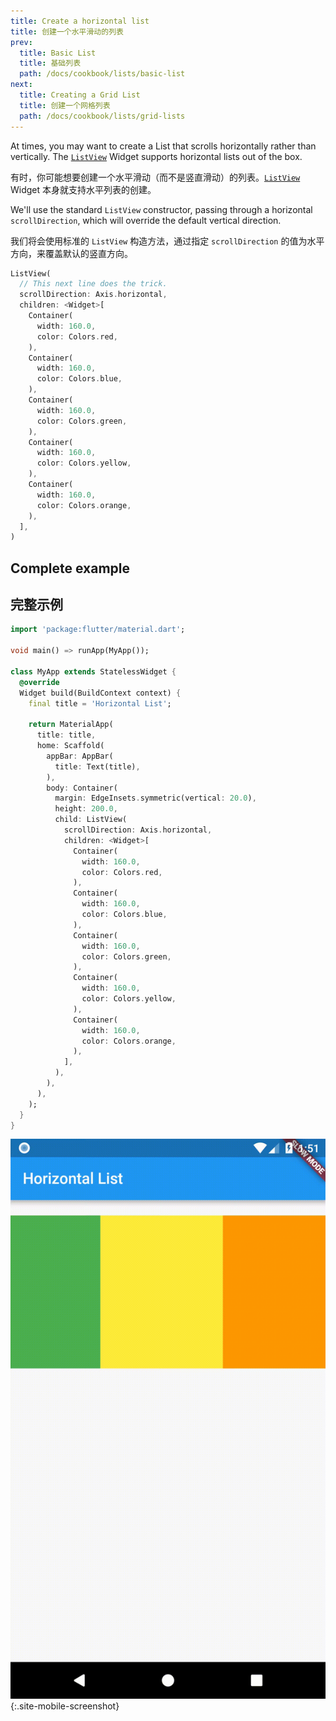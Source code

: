 ```yaml
---
title: Create a horizontal list
title: 创建一个水平滑动的列表
prev:
  title: Basic List
  title: 基础列表
  path: /docs/cookbook/lists/basic-list
next:
  title: Creating a Grid List
  title: 创建一个网格列表
  path: /docs/cookbook/lists/grid-lists
---
```


At times, you may want to create a List that scrolls horizontally rather than
vertically. The [`ListView`]({{site.api}}/flutter/widgets/ListView-class.html)
Widget supports horizontal lists out of the box.

有时，你可能想要创建一个水平滑动（而不是竖直滑动）的列表。[`ListView`]({{site.api}}/flutter/widgets/ListView-class.html) Widget 本身就支持水平列表的创建。

We'll use the standard `ListView` constructor, passing through a horizontal
`scrollDirection`, which will override the default vertical direction.

我们将会使用标准的 `ListView` 构造方法，通过指定 `scrollDirection` 的值为水平方向，来覆盖默认的竖直方向。

<!-- skip -->
```dart
ListView(
  // This next line does the trick.
  scrollDirection: Axis.horizontal,
  children: <Widget>[
    Container(
      width: 160.0,
      color: Colors.red,
    ),
    Container(
      width: 160.0,
      color: Colors.blue,
    ),
    Container(
      width: 160.0,
      color: Colors.green,
    ),
    Container(
      width: 160.0,
      color: Colors.yellow,
    ),
    Container(
      width: 160.0,
      color: Colors.orange,
    ),
  ],
)
```

## Complete example

## 完整示例

```dart
import 'package:flutter/material.dart';

void main() => runApp(MyApp());

class MyApp extends StatelessWidget {
  @override
  Widget build(BuildContext context) {
    final title = 'Horizontal List';

    return MaterialApp(
      title: title,
      home: Scaffold(
        appBar: AppBar(
          title: Text(title),
        ),
        body: Container(
          margin: EdgeInsets.symmetric(vertical: 20.0),
          height: 200.0,
          child: ListView(
            scrollDirection: Axis.horizontal,
            children: <Widget>[
              Container(
                width: 160.0,
                color: Colors.red,
              ),
              Container(
                width: 160.0,
                color: Colors.blue,
              ),
              Container(
                width: 160.0,
                color: Colors.green,
              ),
              Container(
                width: 160.0,
                color: Colors.yellow,
              ),
              Container(
                width: 160.0,
                color: Colors.orange,
              ),
            ],
          ),
        ),
      ),
    );
  }
}
```

![Horizontal List Demo](/images/cookbook/horizontal-list.gif){:.site-mobile-screenshot}


